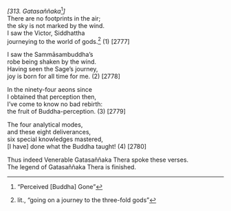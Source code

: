 *\[313. Gatasaññaka*[^1]*\]*  
There are no footprints in the air;  
the sky is not marked by the wind.  
I saw the Victor, Siddhattha  
journeying to the world of gods.[^2] (1) \[2777\]

I saw the Sammāsambuddha’s  
robe being shaken by the wind.  
Having seen the Sage’s journey,  
joy is born for all time for me. (2) \[2778\]

In the ninety-four aeons since  
I obtained that perception then,  
I’ve come to know no bad rebirth:  
the fruit of Buddha-perception. (3) \[2779\]

The four analytical modes,  
and these eight deliverances,  
six special knowledges mastered,  
\[I have\] done what the Buddha taught! (4) \[2780\]

Thus indeed Venerable Gatasaññaka Thera spoke these verses.  
The legend of Gatasaññaka Thera is finished.  
[^1]: “Perceived \[Buddha\] Gone”  
[^2]: lit., “going on a journey to the three-fold gods”
